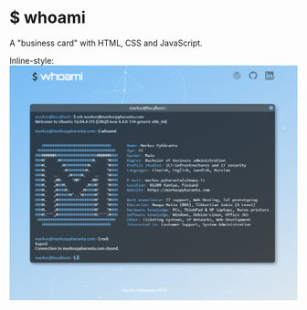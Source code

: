 # $ whoami
A "business card" with HTML, CSS and JavaScript.

Inline-style: 
![alt text](https://github.com/PyhaMarkus/whoami/blob/master/img/whoami.PNG "$ whoami")

